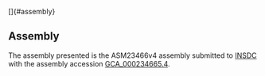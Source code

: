 []{#assembly}

Assembly
--------

The assembly presented is the ASM23466v4 assembly submitted to
[INSDC](http://www.insdc.org) with the assembly accession
[GCA\_000234665.4](http://www.ebi.ac.uk/ena/data/view/GCA_000234665.4).
